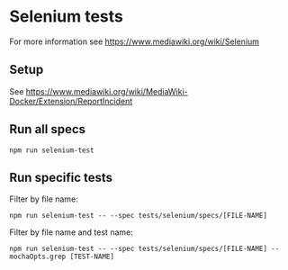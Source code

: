 # Selenium tests

For more information see https://www.mediawiki.org/wiki/Selenium

## Setup

See https://www.mediawiki.org/wiki/MediaWiki-Docker/Extension/ReportIncident

## Run all specs

    npm run selenium-test

## Run specific tests

Filter by file name:

    npm run selenium-test -- --spec tests/selenium/specs/[FILE-NAME]

Filter by file name and test name:

    npm run selenium-test -- --spec tests/selenium/specs/[FILE-NAME] --mochaOpts.grep [TEST-NAME]
